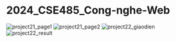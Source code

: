 # 2024_CSE485_Cong-nghe-Web
![project21_page1](https://github.com/DuongDoi/2024_CSE485_Cong-nghe-Web/assets/146963679/79a62706-aee7-4261-9664-cb0a40b47b70)
![project21_page2](https://github.com/DuongDoi/2024_CSE485_Cong-nghe-Web/assets/146963679/60e727bd-9651-4110-8c76-e6f76a4a4afe)
![project22_giaodien](https://github.com/DuongDoi/2024_CSE485_Cong-nghe-Web/assets/146963679/ea168f70-9550-4cda-bdad-1fd1faa74815)
![project22_result](https://github.com/DuongDoi/2024_CSE485_Cong-nghe-Web/assets/146963679/565ff212-8cd8-40d4-92fa-bc9ea1c01941)
